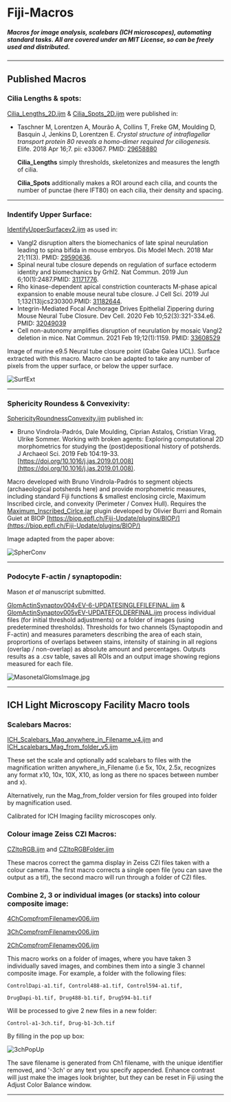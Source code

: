# Fiji-Macros
##### Macros for image analysis, scalebars (ICH microscopes), automating standard tasks. All are covered under an MIT License, so can be freely used and distributed.


---
## **Published Macros**

### **Cilia Lengths & spots:**

[Cilia_Lengths_2D.ijm](/Cilia_Lengths_2D.ijm?raw=true) & [Cilia_Spots_2D.ijm](/Cilia_Spots_2D.ijm?raw=true) were published in:

* Taschner M, Lorentzen A, Mourão A, Collins T, Freke GM, Moulding D, Basquin J, Jenkins D, Lorentzen E. *Crystal structure of intraflagellar transport protein 80 reveals a homo-dimer required for ciliogenesis.* Elife. 2018 Apr 16;7. pii: e33067. PMID: [29658880](https://www.ncbi.nlm.nih.gov/pubmed/29658880)

    **Cilia_Lengths** simply thresholds, skeletonizes and measures the length of cilia.

    **Cilia_Spots** additionally makes a ROI around each cilia, and counts the number of punctae (here IFT80) on each cilia, their density and spacing.
    
---

### **Indentify Upper Surface:**
    
[IdentifyUpperSurfacev2.ijm](/IdentifyUpperSurfacev2.ijm?raw=true) as used in:
* Vangl2 disruption alters the biomechanics of late spinal neurulation leading to spina bifida in mouse embryos.   Dis Model Mech. 2018 Mar 21;11(3). PMID: [29590636](https://www.ncbi.nlm.nih.gov/pubmed/29590636).
* Spinal neural tube closure depends on regulation of surface ectoderm identity and biomechanics by Grhl2. Nat Commun. 2019 Jun 6;10(1):2487.PMID: [31171776](https://pubmed.ncbi.nlm.nih.gov/31171776/).
* Rho kinase-dependent apical constriction counteracts M-phase apical expansion to enable mouse neural tube closure. J Cell Sci. 2019 Jul 1;132(13)jcs230300.PMID: [31182644](https://pubmed.ncbi.nlm.nih.gov/31182644/).
* Integrin-Mediated Focal Anchorage Drives Epithelial Zippering during Mouse Neural Tube Closure. Dev Cell. 2020 Feb 10;52(3):321-334.e6. PMID: [32049039](https://pubmed.ncbi.nlm.nih.gov/32049039/)
* Cell non-autonomy amplifies disruption of neurulation by mosaic Vangl2 deletion in mice. Nat Commun. 2021 Feb 19;12(1):1159. PMID: [33608529](https://pubmed.ncbi.nlm.nih.gov/33608529/)


Image of murine e9.5 Neural tube closure point (Gabe Galea UCL). Surface extracted with this macro. Macro can be adapted to take any number of pixels from the upper surface, or below the upper surface.

![SurfExt](/Images/SurfExtPic2.gif)

---

### **Sphericity Roundess & Convexivity:**

[SphericityRoundnessConvexity.ijm](/SphericityRoundnessConvexity.ijm?raw=true) published in:
* Bruno Vindrola-Padrós, Dale Moulding, Ciprian Astaloş, Cristian Virag, Ulrike Sommer. Working with broken agents: Exploring computational 2D morphometrics for studying the (post)depositional history of potsherds. J Archaeol Sci. 2019 Feb 104:19-33. [https://doi.org/10.1016/j.jas.2019.01.008](https://doi.org/10.1016/j.jas.2019.01.008).

Macro developed with Bruno Vindrola-Padrós to segment objects (archaeological potsherds here) and provide morphometric measures, including standard Fiji functions & smallest enclosing circle, Maximum Inscribed circle, and convexity (Perimeter / Convex Hull). Requires the [Maximum_Inscribed_Cirlce.jar](/Maximum_Inscribed_Circle.jar) plugin developed by Olivier Burri and Romain Guiet at BIOP [https://biop.epfl.ch/Fiji-Update/plugins/BIOP/](https://biop.epfl.ch/Fiji-Update/plugins/BIOP/)

Image adapted from the paper above:

![SpherConv](/Images/Shapes.jpg)

---

### **Podocyte F-actin / synaptopodin:**

Mason *et al* manuscript submitted.

[GlomActinSynaptov004vEV-6-UPDATESINGLEFILEFINAL.ijm](/GlomActinSynaptov004vEV-6-UPDATESINGLEFILEFINAL.ijm?raw=true) &
[GlomActinSynaptov005vEV-UPDATEFOLDERFINAL.ijm](/GlomActinSynaptov005vEV-UPDATEFOLDERFINAL.ijm?raw=true)
process individual files (for initial threshold adjustments) or a folder of images (using predetermined thresholds). 
Thresholds for two channels (Synaptopodin and F-actin) and measures parameters describing the area of each stain, proprortions of overlaps between stains, intensity of staining in all regions (overlap / non-overlap) as absolute amount and percentages. Outputs results as a .csv table, saves all ROIs and an output image showing regions measured for each file.

![MasonetalGlomsImage.jpg](/Images/MasonetalGlomsImage.jpg)

---
## **ICH Light Microscopy Facility Macro tools**

### **Scalebars Macros:**

[ICH_Scalebars_Mag_anywhere_in_Filename_v4.ijm](/ICH_Scalebars_Mag_anywhere_in_Filename_v4.ijm?raw=true) and 
[ICH_scalebars_Mag_from_folder_v5.ijm](/ICH_scalebars_Mag_from_folder_v5.ijm?raw=true)

These set the scale and optionally add scalebars to files with the magnification written anywhere_in_Filename (i.e 5x, 10x, 2.5x, recognizes any format x10, 10x, 10X, X10, as long as there no spaces between number and x). 
    
Alternatively, run the Mag_from_folder version for files grouped into folder by magnification used.
    
Calibrated for ICH Imaging facility microscopes only.

### **Colour image Zeiss CZI Macros:**

[CZItoRGB.ijm](/CZItoRGB.ijm?raw=true) and
[CZItoRGBFolder.ijm](/CZItoRGBFolder.ijm?raw=true)

These macros correct the gamma display in Zeiss CZI files taken with a colour camera. The first macro corrects a single open file (you can save the output as a tif), the second macro will run through a folder of CZI files.

### **Combine 2, 3 or individual images (or stacks) into colour composite image:**

 [4ChCompfromFilenamev006.ijm](/4ChCompfromFilenamev006.ijm?raw=true)
 
 [3ChCompfromFilenamev006.ijm](/3ChCompfromFilenamev006.ijm?raw=true)

 [2ChCompfromFilenamev006.ijm](/2ChCompfromFilenamev006.ijm?raw=true)

This macro works on a folder of images, where you have taken 3 individually saved images, and combines them into a single 3 channel composite image. 
For example, a folder with the following files:
    
`ControlDapi-a1.tif, Control488-a1.tif, Control594-a1.tif,`
    
`DrugDapi-b1.tif, Drug488-b1.tif, Drug594-b1.tif`
    
Will be processed to give 2 new files in a new folder:
    
`Control-a1-3ch.tif, Drug-b1-3ch.tif`
    
By filling in the pop up box:
    
![3chPopUp](/Images/3chPopupPicv004.JPG)
    
The save filename is generated from Ch1 filename, with the unique identifier removed, and '-3ch' or any text you specify appended.
Enhance contrast will just make the images look brighter, but they can be reset in Fiji using the Adjust Color Balance window.

---
